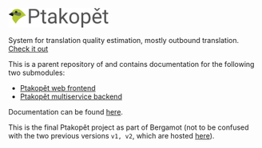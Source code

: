 <img src='https://raw.githubusercontent.com/zouharvi/ptakopet/master/meta/logo.svg?sanitize=true' width='200px'>

System for translation quality estimation, mostly outbound translation. [Check it out](http://ptakopet.vilda.net/docs)

This is a parent repository of and contains documentation for the following two submodules:
- [Ptakopět web frontend](https://github.com/zouharvi/ptakopet-web)
- [Ptakopět multiservice backend](https://github.com/zouharvi/ptakopet-qe)

Documentation can be found [here](http://ptakopet.vilda.net/docs).

This is the final Ptakopět project as part of Bergamot (not to be confused with the two previous versions `v1, v2`, which are hosted [here](https://github.com/zouharvi/ptakopet-v1-v2)).
